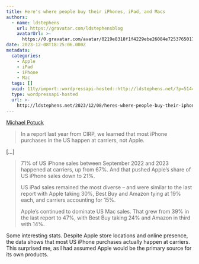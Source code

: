```yaml
---
title: Here's where people buy their iPhones, iPad, and Macs
authors:
  - name: ldstephens
    url: https://gravatar.com/ldstephensblog
    avatarUrl: >-
      https://0.gravatar.com/avatar/0219e8318f1f4229ebe26084e7253765017f43ca0c631be37dc6d0b8ad6e40a4?s=96&d=identicon&r=G
date: 2023-12-08T18:25:06.000Z
metadata:
  categories:
    - Apple
    - iPad
    - iPhone
    - Mac
  tags: []
  uuid: 11ty/import::wordpressapi-hosted::http://ldstephens.net/?p=5144
  type: wordpressapi-hosted
  url: >-
    http://ldstephens.net/2023/12/08/heres-where-people-buy-their-iphones-ipad-and-macs/
---
```


[Michael Potuck](https://9to5mac.com/2023/12/06/where-people-buy-iphones-ipads-macs/)

> In a report last year from CIRP, we learned that most iPhone purchases in the US happen at carriers, not Apple.

\[…\]

> 71% of US iPhone sales between September 2022 and 2023 happened at carriers, up from 67%. And that pushed Apple’s share of US iPhone sales down to 21%.
>
> US iPad sales remained the most diverse – and were similar to the last report with Apple taking 30%, Best Buy and Amazon tying at 19% each, and carriers accounting for 15%.
>
> Apple’s continued to dominate US Mac sales. That grew from 39% in the last report to 47%, with Best Buy taking 24% and Amazon in third with 14%.

Some interesting stats. Despite Apple store locations and online presence, the data shows that most US iPhone purchases actually happen at carriers. This surprised me, as I had assumed Apple would be the primary source for its own products.
